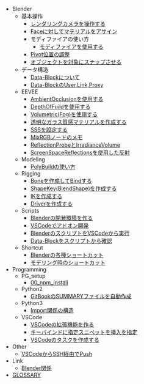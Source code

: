 - Blender
  - 基本操作
    - [レンダリングカメラを操作する](docs/10_Blender/basic_operation/blender_render_cam.md)
    - [Faceに対してマテリアルをアサイン](docs/10_Blender/basic_operation/face_assign.md)
    - モディファイアの使い方
      - [モディファイアを使用する](docs/10_Blender/basic_operation/modifier/00_start_modifier.md)
    - [Pivot位置の調整](docs/10_Blender/basic_operation/object_pivot.md)
    - [オブジェクトを対象にスナップさせる](docs/10_Blender/basic_operation/snap_object.md)
  - データ構造
    - [Data-Blockについて](docs/10_Blender/data_structure/data_block.md)
    - [Data-BlockのUser,Link,Proxy](docs/10_Blender/data_structure/user_link_proxy.md)
  - EEVEE
    - [AmbientOcclusionを使用する](docs/10_Blender/EEVEE/create_ao.md)
    - [DepthOfFuildを使用する](docs/10_Blender/EEVEE/create_dof.md)
    - [Volumetric(Fog)を使用する](docs/10_Blender/EEVEE/create_fog.md)
    - [透明なガラス質感マテリアルを作成する](docs/10_Blender/EEVEE/create_glass.md)
    - [SSSを設定する](docs/10_Blender/EEVEE/create_sss.md)
    - [MixRGBノードのメモ](docs/10_Blender/EEVEE/mix_rgb.md)
    - [ReflectionProbeとIrradianceVolume](docs/10_Blender/EEVEE/reflection_prove.md)
    - [ScreenSpaceReflectionsを使用した反射](docs/10_Blender/EEVEE/ssr_reflection.md)
  - Modeling
    - [PolyBuildの使い方](docs/10_Blender/Modeling/poly_build.md)
  - Rigging
    - [Boneを作成してBindする](docs/10_Blender/Rigging/00_create_Armature.md)
    - [ShapeKey(BlendShape)を作成する](docs/10_Blender/Rigging/blend_shape.md)
    - [IKを作成する](docs/10_Blender/Rigging/create_ik.md)
    - [Driverを作成する](docs/10_Blender/Rigging/drivers.md)
  - Scripts
    - [Blenderの開発環境を作る](docs/10_Blender/Scripts/00_VS_code_blender.md)
    - [VSCodeでアドオン開発](docs/10_Blender/Scripts/01_VSCode_addon.md)
    - [BlenderのスクリプトをVSCodeから実行](docs/10_Blender/Scripts/05_VSCode_send_script.md)
    - [Data-Blockをスクリプトから確認](docs/10_Blender/Scripts/10_Data_block_access.md)
  - Shortcut
    - [Blenderの各種ショートカット](docs/10_Blender/Shortcut/blender_shortcut.md)
    - [モデリング時のショートカット](docs/10_Blender/Shortcut/blender_short_cut_modeling.md)
- Programming
  - PG_setup
    - [00_npm_install](docs/10_Programming/PG_setup/00_npm_install.md)
  - Python2
    - [GitBookのSUMMARYファイルを自動作成](docs/10_Programming/Python2/gitbook_create_summary.md)
  - Python3
    - [Import関係の構造](docs/10_Programming/Python3/py_import.md)
  - VSCode
    - [VSCodeの拡張機能を作る](docs/10_Programming/VSCode/VSCode_extension.md)
    - [キーバインドに指定スニペットを挿入を指定](docs/10_Programming/VSCode/VSCode_snippet_sc.md)
    - [VSCodeのタスクを作成する](docs/10_Programming/VSCode/VSCode_task.md)
- Other
  - [VSCodeからSSH経由でPush](docs/98_Other/push_github_ssh.md)
- Link
  - [Blender関係](docs/99_Link/Blender関係.md)
- [GLOSSARY](docs/GLOSSARY.md)